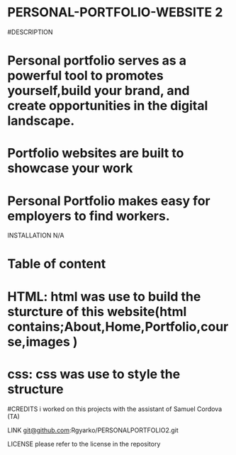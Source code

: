 # PERSONAL-PORTFOLIO-WEBSITE 2

#DESCRIPTION
# Personal portfolio serves as a powerful tool to promotes yourself,build your brand, and create opportunities in the digital landscape.
# Portfolio websites are built to showcase your work
# Personal Portfolio makes easy for employers to find workers.

INSTALLATION
N/A

# Table of content

# HTML:  html was use to build the sturcture of this website(html contains;About,Home,Portfolio,course,images )
# css: css was use to style the structure

#CREDITS
i worked on this projects with the assistant of Samuel Cordova (TA)

LINK
git@github.com:Rgyarko/PERSONALPORTFOLIO2.git

LICENSE
please refer to the license in the repository






